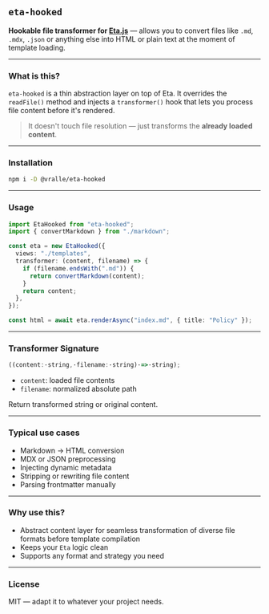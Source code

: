 ## `eta-hooked`

**Hookable file transformer for [Eta.js](https://eta.js.org)** — allows you to convert files like `.md`, `.mdx`, `.json` or anything else into HTML or plain text at the moment of template loading.

---

### What is this?

`eta-hooked` is a thin abstraction layer on top of Eta. It overrides the `readFile()` method and injects a `transformer()` hook that lets you process file content before it's rendered.

> It doesn't touch file resolution — just transforms the **already loaded content**.

---

### Installation

```bash
npm i -D @vralle/eta-hooked
```

---

### Usage

```ts
import EtaHooked from "eta-hooked";
import { convertMarkdown } from "./markdown";

const eta = new EtaHooked({
  views: "./templates",
  transformer: (content, filename) => {
    if (filename.endsWith(".md")) {
      return convertMarkdown(content);
    }
    return content;
  },
});

const html = await eta.renderAsync("index.md", { title: "Policy" });
```

---

### Transformer Signature

```ts
((content:·string,·filename:·string)·=>·string);
```

- `content`: loaded file contents
- `filename`: normalized absolute path

Return transformed string or original content.

---

### Typical use cases

- Markdown → HTML conversion
- MDX or JSON preprocessing
- Injecting dynamic metadata
- Stripping or rewriting file content
- Parsing frontmatter manually

---

### Why use this?

- Abstract content layer for seamless transformation of diverse file formats before template compilation
- Keeps your `Eta` logic clean
- Supports any format and strategy you need

---

### License

MIT — adapt it to whatever your project needs.
